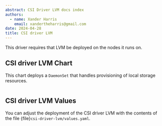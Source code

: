 ```yaml
---
abstract: CSI Driver LVM docs index
authors:
  - name: Xander Harris
    email: xandertheharris@gmail.com
date: 2024-04-28
title: CSI driver LVM
---
```


This driver requires that LVM be deployed on the nodes it runs on.

## CSI driver LVM Chart

This chart deploys a `DaemonSet` that handles provisioning of local storage
resources.

```{autoyaml} csi-driver-lvm/Chart.yaml
```

## CSI driver LVM Values

You can adjust the deployment of the CSI driver LVM with the contents
of the file {file}`csi-driver-lvm/values.yaml`.

```{autoyaml} csi-driver-lvm/values.yaml
```

```{sectionauthor} Xander Harris <xandertheharris@gmail.com>
```
